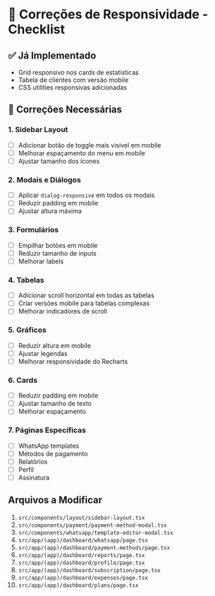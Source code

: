 # 📱 Correções de Responsividade - Checklist

## ✅ Já Implementado
- Grid responsivo nos cards de estatísticas
- Tabela de clientes com versão mobile
- CSS utilities responsivas adicionadas

## 🔧 Correções Necessárias

### 1. Sidebar Layout
- [ ] Adicionar botão de toggle mais visível em mobile
- [ ] Melhorar espaçamento do menu em mobile
- [ ] Ajustar tamanho dos ícones

### 2. Modais e Diálogos
- [ ] Aplicar `dialog-responsive` em todos os modais
- [ ] Reduzir padding em mobile
- [ ] Ajustar altura máxima

### 3. Formulários
- [ ] Empilhar botões em mobile
- [ ] Reduzir tamanho de inputs
- [ ] Melhorar labels

### 4. Tabelas
- [ ] Adicionar scroll horizontal em todas as tabelas
- [ ] Criar versões mobile para tabelas complexas
- [ ] Melhorar indicadores de scroll

### 5. Gráficos
- [ ] Reduzir altura em mobile
- [ ] Ajustar legendas
- [ ] Melhorar responsividade do Recharts

### 6. Cards
- [ ] Reduzir padding em mobile
- [ ] Ajustar tamanho de texto
- [ ] Melhorar espaçamento

### 7. Páginas Específicas
- [ ] WhatsApp templates
- [ ] Métodos de pagamento
- [ ] Relatórios
- [ ] Perfil
- [ ] Assinatura

## Arquivos a Modificar

1. `src/components/layout/sidebar-layout.tsx`
2. `src/components/payment/payment-method-modal.tsx`
3. `src/components/whatsapp/template-editor-modal.tsx`
4. `src/app/(app)/dashboard/whatsapp/page.tsx`
5. `src/app/(app)/dashboard/payment-methods/page.tsx`
6. `src/app/(app)/dashboard/reports/page.tsx`
7. `src/app/(app)/dashboard/profile/page.tsx`
8. `src/app/(app)/dashboard/subscription/page.tsx`
9. `src/app/(app)/dashboard/expenses/page.tsx`
10. `src/app/(app)/dashboard/plans/page.tsx`
